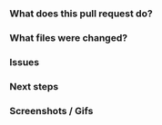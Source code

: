 ### What does this pull request do?


### What files were changed?


### Issues


### Next steps


### Screenshots / Gifs

